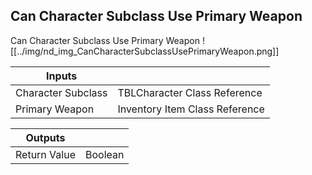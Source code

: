 ## Can Character Subclass Use Primary Weapon
Can Character Subclass Use Primary Weapon
![[../img/nd_img_CanCharacterSubclassUsePrimaryWeapon.png]]

|Inputs||
|--|--|
| Character Subclass | TBLCharacter Class Reference |
| Primary Weapon | Inventory Item Class Reference |

|Outputs||
|--|--|
| Return Value | Boolean |
